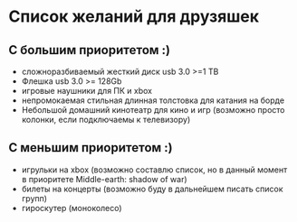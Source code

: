 # Список желаний для друзяшек

## С большим приоритетом :)

* сложноразбиваемый жесткий диск usb 3.0 >=1 TB
* Флешка usb 3.0 >= 128Gb
* игровые наушники для ПК и xbox
* непромокаемая стильная длинная толстовка для катания на борде
* Небольшой домашний кинотеатр для кино и игр (возможно просто колонки, если подключаемы к телевизору)

## С меньшим приоритетом :)

* игрульки на xbox (возможно составлю список, но в данный момент в приоритете Middle-earth: shadow of war)
* билеты на концерты (возможно буду в дальнейшем писать список групп)
* гироскутер (моноколесо)
